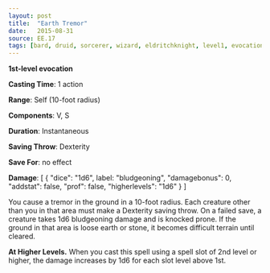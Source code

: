 ```yaml
---
layout: post
title:  "Earth Tremor"
date:   2015-08-31
source: EE.17
tags: [bard, druid, sorcerer, wizard, eldritchknight, level1, evocation]
---
```


**1st-level evocation**

**Casting Time**: 1 action

**Range**: Self (10-foot radius)

**Components**: V, S

**Duration**: Instantaneous

**Saving Throw**: Dexterity

**Save For**: no effect

**Damage**: [ { "dice": "1d6", label: "bludgeoning", "damagebonus": 0, "addstat": false, "prof": false, "higherlevels": "1d6" } ]

You cause a tremor in the ground in a 10-foot radius. Each creature other than you in that area must make a Dexterity saving throw. On a failed save, a creature takes 1d6 bludgeoning damage and is knocked prone. If the ground in that area is loose earth or stone, it becomes difficult terrain until cleared.

**At Higher Levels.** When you cast this spell using a spell slot of 2nd level or higher, the damage increases by 1d6 for each slot level above 1st.
